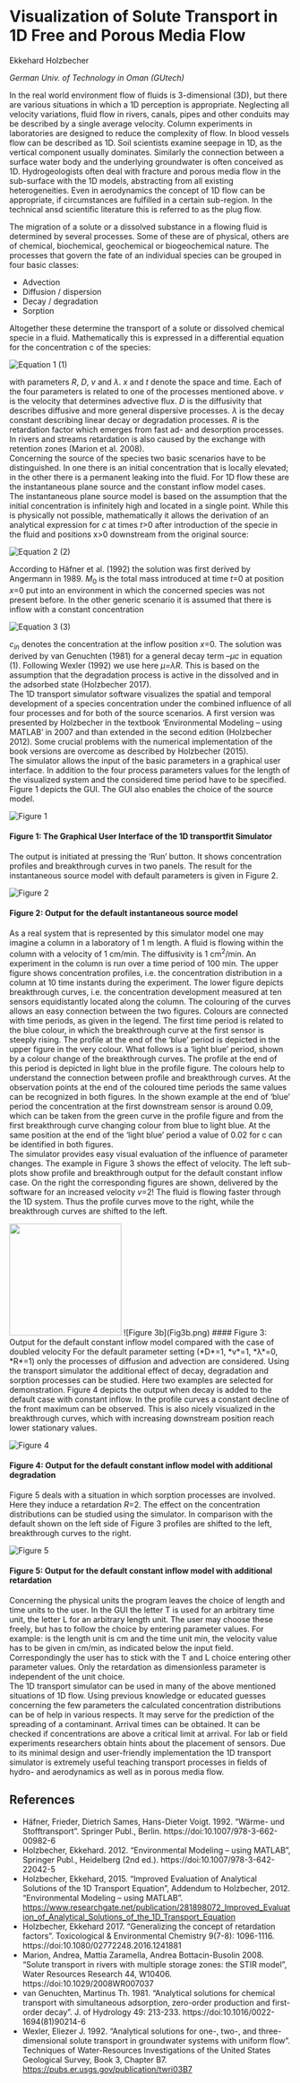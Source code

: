 # Visualization of Solute Transport in 1D Free and Porous Media Flow

Ekkehard Holzbecher

*German Univ. of Technology in Oman (GUtech)*

In the real world environment flow of fluids is 3-dimensional (3D), but there are various situations in which a 1D perception is appropriate. Neglecting all velocity variations, fluid flow in rivers, canals, pipes and other conduits may be described by a single average velocity. Column experiments in laboratories are designed to reduce the complexity of flow. In blood vessels flow can be described as 1D. Soil scientists examine seepage in 1D, as the vertical component usually dominates. Similarly the connection between a surface water body and the underlying groundwater is often conceived as 1D. Hydrogeologists often deal with fracture and porous media flow in the sub-surface with the 1D models, abstracting from all existing heterogeneities. Even in aerodynamics the concept of 1D flow can be appropriate, if circumstances are fulfilled in a certain sub-region. In  the technical ansd scientific literature this is referred to as the plug flow.

The migration of a solute or a dissolved substance in a flowing fluid is determined by several processes. Some of these are of physical, others are of chemical, biochemical, geochemical or biogeochemical nature. The processes that govern the fate of an individual species can be grouped in four basic classes: 
* Advection
* Diffusion / dispersion
* Decay / degradation
* Sorption
 
Altogether these determine the transport of a solute or dissolved chemical specie in a fluid. Mathematically this is expressed in a differential equation for the concentration c of the species:

![Equation 1](Eqn1.gif)                                   (1)

with parameters *R*, *D*, *v* and *λ*. *x* and *t* denote the space and time. Each of the four parameters is related to one of the processes mentioned above. *v* is the velocity that determines advective flux. *D* is the diffusivity that describes diffusive and more general dispersive processes. *λ* is the decay constant describing linear decay or degradation processes. *R* is the retardation factor which emerges from fast ad- and desorption processes. In rivers and streams retardation is also caused by the exchange with retention zones (Marion et al. 2008).    
Concerning the source of the species two basic scenarios have to be distinguished. In one there is an initial concentration that is locally elevated; in the other there is a permanent leaking into the fluid. For 1D flow these are the instantaneous plane source and the constant inflow model cases.    
The instantaneous plane source model is based on the assumption that the initial concentration is infinitely high and located in a single point. While this is physically not possible, mathematically it allows the derivation of an analytical expression for *c* at times *t*>0 after introduction of the specie in the fluid and positions x>0 downstream from the original source:  

![Equation 2](Eqn2.gif)    (2)

According to Häfner et al. (1992) the solution was first derived by Angermann in 1989. *M*<sub>0</sub> is the total mass introduced at time *t*=0 at position *x*=0 put into an environment in which the concerned species was not present before. 
In the other generic scenario it is assumed that there is inflow with a constant concentration 

![Equation 3](Eqn3.gif)    (3)

*c<sub>in</sub>* denotes the concentration at the inflow position *x*=0. The solution was derived by van Genuchten (1981) for a general decay term –*μc* in equation (1). Following Wexler (1992) we use here *μ=λR*. This is based on the assumption that the degradation process is active in the dissolved and in the adsorbed state (Holzbecher 2017).   
The 1D transport simulator software visualizes the spatial and temporal development of a species concentration under the combined influence of all four processes and for both of the source scenarios. A first version was presented by Holzbecher in the textbook ‘Environmental Modeling – using MATLAB’ in 2007 and than extended in the second edition (Holzbecher 2012). Some crucial problems with the numerical implementation of the book versions are overcome as described by Holzbecher (2015).    
The simulator allows the input of the basic parameters in a graphical user interface. In addition to the four process parameters values for the length of the visualized system and the considered time period have to be specified.  Figure 1 depicts the GUI. The GUI also enables the choice of the source model.

![Figure 1](Fig1.png)
#### Figure 1: The Graphical User Interface of the 1D transportfit Simulator
The output is initiated at pressing the ‘Run’ button. It shows concentration profiles and breakthrough curves in two panels. The result for the instantaneous source model with default parameters is given in Figure 2. 

![Figure 2](Fig2.png)
#### Figure 2: Output for the default instantaneous source model
As a real system that is represented by this simulator model one may imagine a column in a laboratory of 1 m length. A fluid is flowing within the column with a velocity of 1 cm/min. The diffusivity is 1 cm<sup>2</sup>/min. An experiment in the column is run over a time period of 100 min. 
The upper figure shows concentration profiles, i.e. the concentration distribution in a column at 10 time instants during the experiment. The lower figure depicts breakthrough curves, i.e. the concentration development measured at ten sensors equidistantly located along the column. 
The colouring of the curves allows an easy connection between the two figures. Colours are connected with time periods, as given in the legend. The first time period is related to the blue colour, in which the breakthrough curve at the first sensor is steeply rising. The profile at the end of the ‘blue’ period is depicted in the upper figure in the very colour. What follows is a ‘light blue’ period, shown by a colour change of the breakthrough curves. The profile at the end of this period is depicted in light blue in the profile figure. 
The colours help to understand the connection between profile and breakthrough curves. At the observation points at the end of the coloured time periods the same values can be recognized in both figures. In the shown example at the end of ‘blue’ period the concentration at the first downstream sensor is around 0.09, which can be taken from the green curve in the profile figure and from the first breakthrough curve changing colour from blue to light blue. At the same position at the end of the ‘light blue’ period a value of 0.02 for c can be identified in both figures.   
The simulator provides easy visual evaluation of the influence of parameter changes. The example in Figure 3 shows the effect of velocity. The left sub-plots show profile and breakthrough output for the default constant inflow case. On the right the corresponding figures are shown, delivered by the software for an increased velocity *v*=2! The fluid is flowing faster through the 1D system. Thus the profile curves move to the right, while the breakthrough curves are shifted to the left.

<img src="Fig3a.png" width="200"/>
![Figure 3b](Fig3b.png)
#### Figure 3: Output for the default constant inflow model compared with the case of doubled velocity 
For the default parameter setting (*D*=1, *v*=1, *λ*=0, *R*=1) only the processes of diffusion and advection are considered. Using the transport simulator the additional effect of decay, degradation and sorption processes can be studied. Here two examples are selected for demonstration.  Figure 4 depicts the output when decay is added to the default case with constant inflow. In the profile curves a constant decline of the front maximum can be observed. This is also nicely visualized in the breakthrough curves, which with increasing downstream position reach lower stationary values.  

![Figure 4](Fig4.png)
#### Figure 4: Output for the default constant inflow model with additional degradation 
Figure 5 deals with a situation in which sorption processes are involved. Here they induce a retardation *R*=2. The effect on the concentration distributions can be studied using the simulator. In comparison with the default shown on the left side of Figure 3 profiles are shifted to the left, breakthrough curves to the right.  

![Figure 5](Fig5.png)
#### Figure 5: Output for the default constant inflow model with additional retardation 
Concerning the physical units the program leaves the choice of length and time units to the user. In the GUI the letter T is used for an arbitrary time unit, the letter L for an arbitrary length unit. The user may choose these freely, but has to follow the choice by entering parameter values. For example: is the length unit is cm and the time unit min, the velocity value has to be given in cm/min, as indicated below the input field. Correspondingly the user has to stick with the T and L choice entering other parameter values. Only the retardation as dimensionless parameter is independent of the unit choice.      
 The 1D transport simulator can be used in many of the above mentioned situations of 1D flow. Using previous knowledge or educated guesses concerning the few parameters the calculated concentration distributions can be of help in various respects. It may serve for the prediction of the spreading of a contaminant. Arrival times can be obtained. It can be checked if concentrations are above a critical limit at arrival. For lab or field experiments researchers obtain hints about the placement of sensors. 
Due to its minimal design and user-friendly implementation the 1D transport simulator is extremely useful teaching transport processes in fields of hydro- and aerodynamics as well as in porous media flow.            
## References 
* Häfner, Frieder, Dietrich Sames, Hans-Dieter Voigt. 1992. “Wärme- und Stofftransport”. Springer Publ., Berlin. https://doi:10.1007/978-3-662-00982-6
* Holzbecher, Ekkehard. 2012. “Environmental Modeling – using MATLAB”, Springer Publ., Heidelberg (2nd ed.). https://doi:10.1007/978-3-642-22042-5 
* Holzbecher, Ekkehard, 2015. “Improved Evaluation of Analytical Solutions of the 1D Transport Equation”, Addendum to Holzbecher, 2012. “Environmental Modeling – using MATLAB”. https://www.researchgate.net/publication/281898072_Improved_Evaluation_of_Analytical_Solutions_of_the_1D_Transport_Equation
* Holzbecher, Ekkehard 2017. “Generalizing the concept of retardation factors”. Toxicological & Environmental Chemistry 9(7-8): 1096-1116. https://doi:10.1080/02772248.2016.1241881
* Marion, Andrea, Mattia Zaramella, Andrea Bottacin-Busolin 2008. “Solute transport in rivers with multiple storage zones: the STIR model”, Water Resources Research 44, W10406. https://doi:10.1029/2008WR007037
* van Genuchten, Martinus Th. 1981. “Analytical solutions for chemical transport with simultaneous adsorption, zero-order production and first-order decay”. J. of Hydrology 49: 213-233. https://doi:10.1016/0022-1694(81)90214-6
* Wexler, Eliezer J. 1992.  “Analytical solutions for one-, two-, and three-dimensional solute transport in groundwater systems with uniform flow”. Techniques of Water-Resources Investigations of the United States Geological Survey, Book 3, Chapter B7. https://pubs.er.usgs.gov/publication/twri03B7
